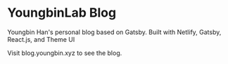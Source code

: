 # YoungbinLab Blog

Youngbin Han's personal blog based on Gatsby.
Built with Netlify, Gatsby, React.js, and Theme UI

Visit blog.youngbin.xyz to see the blog.